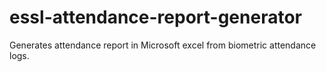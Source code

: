 # essl-attendance-report-generator
Generates attendance report in Microsoft excel from biometric attendance logs.
